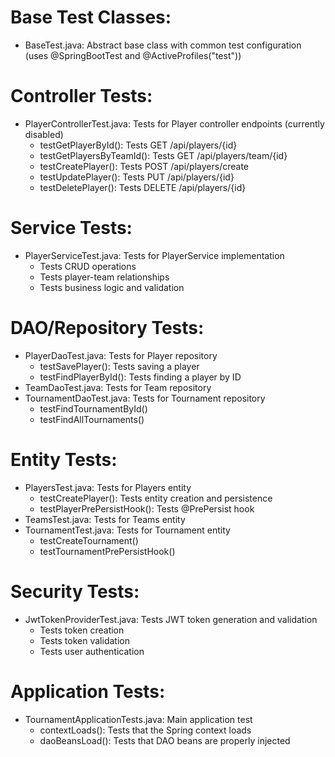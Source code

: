 
# Base Test Classes:
- BaseTest.java: Abstract base class with common test configuration (uses @SpringBootTest and @ActiveProfiles("test"))

# Controller Tests:
- PlayerControllerTest.java: Tests for Player controller endpoints (currently disabled)
    - testGetPlayerById(): Tests GET /api/players/{id}
    - testGetPlayersByTeamId(): Tests GET /api/players/team/{id}
    - testCreatePlayer(): Tests POST /api/players/create
    - testUpdatePlayer(): Tests PUT /api/players/{id}
    - testDeletePlayer(): Tests DELETE /api/players/{id}

# Service Tests:
- PlayerServiceTest.java: Tests for PlayerService implementation
    - Tests CRUD operations
    - Tests player-team relationships
    - Tests business logic and validation

# DAO/Repository Tests:
- PlayerDaoTest.java: Tests for Player repository
    - testSavePlayer(): Tests saving a player
    - testFindPlayerById(): Tests finding a player by ID
- TeamDaoTest.java: Tests for Team repository
- TournamentDaoTest.java: Tests for Tournament repository
    - testFindTournamentById()
    - testFindAllTournaments()

# Entity Tests:
- PlayersTest.java: Tests for Players entity
    - testCreatePlayer(): Tests entity creation and persistence
    - testPlayerPrePersistHook(): Tests @PrePersist hook
- TeamsTest.java: Tests for Teams entity
- TournamentTest.java: Tests for Tournament entity
    - testCreateTournament()
    - testTournamentPrePersistHook()

# Security Tests:
- JwtTokenProviderTest.java: Tests JWT token generation and validation
    - Tests token creation
    - Tests token validation
    - Tests user authentication

# Application Tests:
- TournamentApplicationTests.java: Main application test
    - contextLoads(): Tests that the Spring context loads
    - daoBeansLoad(): Tests that DAO beans are properly injected